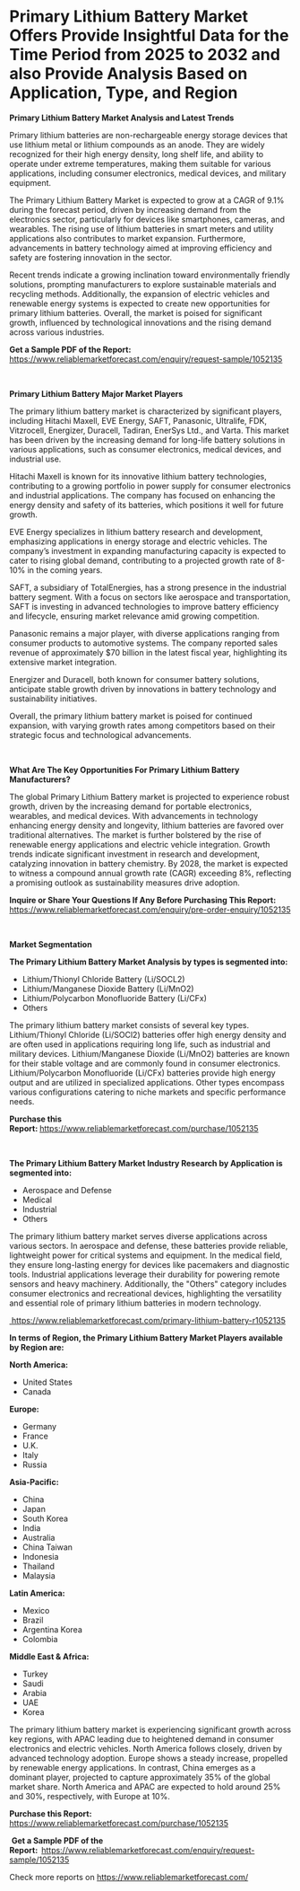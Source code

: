 <p><h1>Primary Lithium Battery Market Offers Provide Insightful Data for the Time Period from 2025 to 2032 and also Provide Analysis Based on Application, Type, and Region</h1></p><p><strong>Primary Lithium Battery Market Analysis and Latest Trends</strong></p>
<p><p>Primary lithium batteries are non-rechargeable energy storage devices that use lithium metal or lithium compounds as an anode. They are widely recognized for their high energy density, long shelf life, and ability to operate under extreme temperatures, making them suitable for various applications, including consumer electronics, medical devices, and military equipment.</p><p>The Primary Lithium Battery Market is expected to grow at a CAGR of 9.1% during the forecast period, driven by increasing demand from the electronics sector, particularly for devices like smartphones, cameras, and wearables. The rising use of lithium batteries in smart meters and utility applications also contributes to market expansion. Furthermore, advancements in battery technology aimed at improving efficiency and safety are fostering innovation in the sector.</p><p>Recent trends indicate a growing inclination toward environmentally friendly solutions, prompting manufacturers to explore sustainable materials and recycling methods. Additionally, the expansion of electric vehicles and renewable energy systems is expected to create new opportunities for primary lithium batteries. Overall, the market is poised for significant growth, influenced by technological innovations and the rising demand across various industries.</p></p>
<p><strong>Get a Sample PDF of the Report:&nbsp;</strong> <a href="https://www.reliablemarketforecast.com/enquiry/request-sample/1052135?utm_campaign=2482&utm_medium=2&utm_source=Github&utm_content=ia&utm_term=14022025&utm_id=primary-lithium-battery">https://www.reliablemarketforecast.com/enquiry/request-sample/1052135</a></p>
<p>&nbsp;</p>
<p><strong>Primary Lithium Battery Major Market Players</strong></p>
<p><p>The primary lithium battery market is characterized by significant players, including Hitachi Maxell, EVE Energy, SAFT, Panasonic, Ultralife, FDK, Vitzrocell, Energizer, Duracell, Tadiran, EnerSys Ltd., and Varta. This market has been driven by the increasing demand for long-life battery solutions in various applications, such as consumer electronics, medical devices, and industrial use.</p><p>Hitachi Maxell is known for its innovative lithium battery technologies, contributing to a growing portfolio in power supply for consumer electronics and industrial applications. The company has focused on enhancing the energy density and safety of its batteries, which positions it well for future growth.</p><p>EVE Energy specializes in lithium battery research and development, emphasizing applications in energy storage and electric vehicles. The company’s investment in expanding manufacturing capacity is expected to cater to rising global demand, contributing to a projected growth rate of 8-10% in the coming years.</p><p>SAFT, a subsidiary of TotalEnergies, has a strong presence in the industrial battery segment. With a focus on sectors like aerospace and transportation, SAFT is investing in advanced technologies to improve battery efficiency and lifecycle, ensuring market relevance amid growing competition.</p><p>Panasonic remains a major player, with diverse applications ranging from consumer products to automotive systems. The company reported sales revenue of approximately $70 billion in the latest fiscal year, highlighting its extensive market integration.</p><p>Energizer and Duracell, both known for consumer battery solutions, anticipate stable growth driven by innovations in battery technology and sustainability initiatives.</p><p>Overall, the primary lithium battery market is poised for continued expansion, with varying growth rates among competitors based on their strategic focus and technological advancements.</p></p>
<p>&nbsp;</p>
<p><strong>What Are The Key Opportunities For Primary Lithium Battery Manufacturers?</strong></p>
<p><p>The global Primary Lithium Battery market is projected to experience robust growth, driven by the increasing demand for portable electronics, wearables, and medical devices. With advancements in technology enhancing energy density and longevity, lithium batteries are favored over traditional alternatives. The market is further bolstered by the rise of renewable energy applications and electric vehicle integration. Growth trends indicate significant investment in research and development, catalyzing innovation in battery chemistry. By 2028, the market is expected to witness a compound annual growth rate (CAGR) exceeding 8%, reflecting a promising outlook as sustainability measures drive adoption.</p></p>
<p><strong>Inquire or Share Your Questions If Any Before Purchasing This Report:</strong> <a href="https://www.reliablemarketforecast.com/enquiry/pre-order-enquiry/1052135?utm_campaign=2482&utm_medium=2&utm_source=Github&utm_content=ia&utm_term=14022025&utm_id=primary-lithium-battery">https://www.reliablemarketforecast.com/enquiry/pre-order-enquiry/1052135</a></p>
<p>&nbsp;</p>
<p><strong>Market Segmentation</strong></p>
<p><strong>The Primary Lithium Battery Market Analysis by types is segmented into:</strong></p>
<p><ul><li>Lithium/Thionyl Chloride Battery (Li/SOCL2)</li><li>Lithium/Manganese Dioxide Battery (Li/MnO2)</li><li>Lithium/Polycarbon Monofluoride Battery (Li/CFx)</li><li>Others</li></ul></p>
<p><p>The primary lithium battery market consists of several key types. Lithium/Thionyl Chloride (Li/SOCl2) batteries offer high energy density and are often used in applications requiring long life, such as industrial and military devices. Lithium/Manganese Dioxide (Li/MnO2) batteries are known for their stable voltage and are commonly found in consumer electronics. Lithium/Polycarbon Monofluoride (Li/CFx) batteries provide high energy output and are utilized in specialized applications. Other types encompass various configurations catering to niche markets and specific performance needs.</p></p>
<p><strong>Purchase this Report:&nbsp;</strong><a href="https://www.reliablemarketforecast.com/purchase/1052135?utm_campaign=2482&utm_medium=2&utm_source=Github&utm_content=ia&utm_term=14022025&utm_id=primary-lithium-battery">https://www.reliablemarketforecast.com/purchase/1052135</a></p>
<p>&nbsp;</p>
<p><strong>The Primary Lithium Battery Market Industry Research by Application is segmented into:</strong></p>
<p><ul><li>Aerospace and Defense</li><li>Medical</li><li>Industrial</li><li>Others</li></ul></p>
<p><p>The primary lithium battery market serves diverse applications across various sectors. In aerospace and defense, these batteries provide reliable, lightweight power for critical systems and equipment. In the medical field, they ensure long-lasting energy for devices like pacemakers and diagnostic tools. Industrial applications leverage their durability for powering remote sensors and heavy machinery. Additionally, the "Others" category includes consumer electronics and recreational devices, highlighting the versatility and essential role of primary lithium batteries in modern technology.</p></p>
<p><a href="https://www.reliablemarketforecast.com/primary-lithium-battery-r1052135?utm_campaign=2482&utm_medium=2&utm_source=Github&utm_content=ia&utm_term=14022025&utm_id=primary-lithium-battery">&nbsp;https://www.reliablemarketforecast.com/primary-lithium-battery-r1052135</a></p>
<p><strong>In terms of Region, the Primary Lithium Battery Market Players available by Region are:</strong></p>
<p>
    <p> <strong> North America: </strong>
        <ul>
            <li>United States</li>
            <li>Canada</li>
        </ul>
        </p> 
    <p> <strong> Europe: </strong>
        <ul>
            <li>Germany</li>
            <li>France</li>
            <li>U.K.</li>
            <li>Italy</li>
            <li>Russia</li>
        </ul>
        </p> 
    <p> <strong> Asia-Pacific: </strong>
        <ul>
            <li>China</li>
            <li>Japan</li>
            <li>South Korea</li>
            <li>India</li>
            <li>Australia</li>
            <li>China Taiwan</li>
            <li>Indonesia</li>
            <li>Thailand</li>
            <li>Malaysia</li>
        </ul>
        </p> 
    <p> <strong> Latin America: </strong>
        <ul>
            <li>Mexico</li>
            <li>Brazil</li>
            <li>Argentina Korea</li>
            <li>Colombia</li>
        </ul>
        </p> 
    <p> <strong> Middle East & Africa: </strong>
        <ul>
            <li>Turkey</li>
            <li>Saudi</li>
            <li>Arabia</li>
            <li>UAE</li>
            <li>Korea</li>
        </ul>
    </p>
    </p>
<p><p>The primary lithium battery market is experiencing significant growth across key regions, with APAC leading due to heightened demand in consumer electronics and electric vehicles. North America follows closely, driven by advanced technology adoption. Europe shows a steady increase, propelled by renewable energy applications. In contrast, China emerges as a dominant player, projected to capture approximately 35% of the global market share. North America and APAC are expected to hold around 25% and 30%, respectively, with Europe at 10%.</p></p>
<p><strong>Purchase this Report: </strong><a href="https://www.reliablemarketforecast.com/purchase/1052135?utm_campaign=2482&utm_medium=2&utm_source=Github&utm_content=ia&utm_term=14022025&utm_id=primary-lithium-battery">https://www.reliablemarketforecast.com/purchase/1052135</a></p>
<p>&nbsp;<strong>Get a Sample PDF of the Report:&nbsp;&nbsp;</strong><a href="https://www.reliablemarketforecast.com/enquiry/request-sample/1052135?utm_campaign=2482&utm_medium=2&utm_source=Github&utm_content=ia&utm_term=14022025&utm_id=primary-lithium-battery">https://www.reliablemarketforecast.com/enquiry/request-sample/1052135</a></p>
<p><strong></strong></p>
<p>Check more reports on <a href="https://www.reliablemarketforecast.com/?utm_campaign=2482&utm_medium=2&utm_source=Github&utm_content=ia&utm_term=14022025&utm_id=primary-lithium-battery">https://www.reliablemarketforecast.com/</a></p>